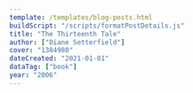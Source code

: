 ```yaml
---
template: /templates/blog-posts.html
buildScript: "/scripts/formatPostDetails.js"
title: "The Thirteenth Tale"
author: ["Diane Setterfield"]
cover: "1384980"
dateCreated: "2021-01-01"
dataTag: ["book"]
year: "2006"
---
```

